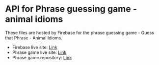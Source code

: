 # API for Phrase guessing game - animal idioms

These files are hosted by Firebase for the phrase guessing game - Guess that Phrase - Animal Idioms.

- Firebase live site: [Link](https://us-central1-guess-animal-idiom.cloudfunctions.net/app)
- Phrase game live site: [Link](https://michagodfrey.github.io/phrase-guessing-game/)
- Phrase game repository: [Link](https://github.com/michagodfrey/phrase-guessing-game/tree/master)
